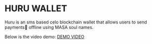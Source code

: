 # HURU WALLET 

Huru is an sms based celo blockchain wallet that allows users to send payments💸 offline using MASA soul names.

Below is the video demo: 
[DEMO VIDEO](https://www.loom.com/share/9c38b14fa25949428a621c543ab734d7?sid=736925da-920b-4be0-b7ee-9b85bbdcffc7)






